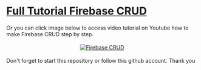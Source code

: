 # <a href="https://www.udemy.com/course/kursus-lengkap-java-dan-android-studio-build-9-apps/">Full Tutorial Firebase CRUD</a>

Or you can click image below to access video tutorial on Youtube how to make Firebase CRUD step by step.

<p align="center">
 <a href="https://www.udemy.com/course/kursus-lengkap-java-dan-android-studio-build-9-apps/" target="_blank"> <img src="https://user-images.githubusercontent.com/33416633/118738428-38482700-b871-11eb-81b8-12883551a157.png" alt="Firebase CRUD" style="vertical-align:top; margin:4px"> </a>
</p>

Don't forget to start this repository or follow this github account. Thank you
